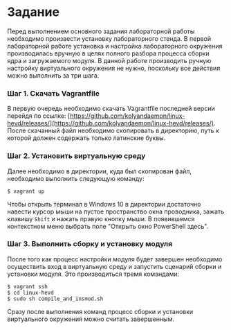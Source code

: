 # Задание

Перед выполнением основного задания лабораторной работы необходимо произвести установку лабораторного стенда.  В первой лабораторной работе установка и настройка лабораторного окружения производилась вручную в целях полного разбора процесса сборки ядра и загружаемого модуля. В данной работе производить ручную настройку виртуального окружения не нужно, поскольку все действия можно выполнить за три шага. 

### Шаг 1. Скачать Vagrantfile

В первую очередь необходимо скачать Vagrantfile последней версии перейдя по ссылке: [https://github.com/kolyandaemon/linux-hevd/releases/](https://github.com/kolyandaemon/linux-hevd/releases/). После скачанный файл необходимо скопировать в директорию, путь к которой должен содержать только латинские буквы. 

### Шаг 2. Установить виртуальную среду 

Далее необходимо в  директории, куда был скопирован файл, необходимо выполнить следующую команду: 

```text
$ vagrant up
```

Чтобы открыть терминал в Windows 10 в директории достаточно навести курсор мыши на пустое пространство окна проводника, зажать клавишу `Shift`  и нажать правую кнопку мыши. В появившемся контекстном меню выбрать поле "Открыть окно PowerShell здесь".

### Шаг 3. Выполнить сборку и установку модуля

После того как процесс настройки модуля будет завершен необходимо осуществить вход в виртуальную среду и запустить сценарий сборки и установки модуля. Это производиться тремя командами: 

```text
$ vagrant ssh
$ cd linux-hevd
$ sudo sh compile_and_insmod.sh
```

Сразу после выполнения команд процесс сборки и установки виртуального окружения можно считать завершенным.

